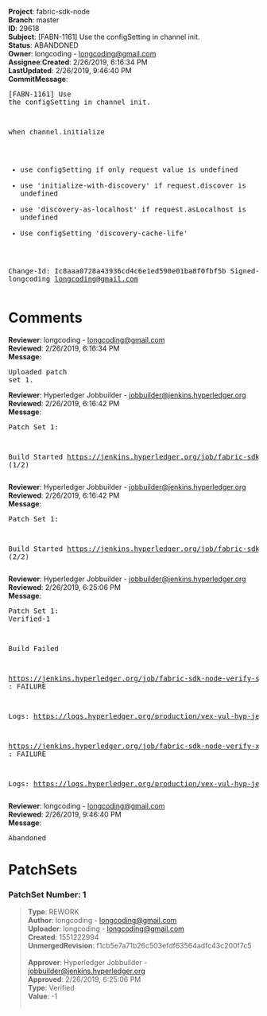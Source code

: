 <strong>Project</strong>: fabric-sdk-node</br><strong>Branch</strong>: master<br><strong>ID</strong>: 29618<br><strong>Subject</strong>: [FABN-1161] Use the configSetting in channel init.<br><strong>Status</strong>: ABANDONED<br><strong>Owner</strong>: longcoding - longcoding@gmail.com<br><strong>Assignee</strong>:<strong>Created</strong>: 2/26/2019, 6:16:34 PM<br><strong>LastUpdated</strong>: 2/26/2019, 9:46:40 PM<br><strong>CommitMessage</strong>:<br><pre>[FABN-1161] Use the configSetting in channel init.

when channel.initialize
- use configSetting if only request value is undefined
- use 'initialize-with-discovery' if request.discover is undefined
- use 'discovery-as-localhost' if request.asLocalhost is undefined
- Use configSetting 'discovery-cache-life'

Change-Id: Ic8aaa0728a43936cd4c6e1ed590e01ba8f0fbf5b
Signed-off-by: longcoding <longcoding@gmail.com>
</pre><h1>Comments</h1><strong>Reviewer</strong>: longcoding - longcoding@gmail.com<br><strong>Reviewed</strong>: 2/26/2019, 6:16:34 PM<br><strong>Message</strong>: <pre>Uploaded patch set 1.</pre><strong>Reviewer</strong>: Hyperledger Jobbuilder - jobbuilder@jenkins.hyperledger.org<br><strong>Reviewed</strong>: 2/26/2019, 6:16:42 PM<br><strong>Message</strong>: <pre>Patch Set 1:

Build Started https://jenkins.hyperledger.org/job/fabric-sdk-node-verify-x86_64/2127/ (1/2)</pre><strong>Reviewer</strong>: Hyperledger Jobbuilder - jobbuilder@jenkins.hyperledger.org<br><strong>Reviewed</strong>: 2/26/2019, 6:16:42 PM<br><strong>Message</strong>: <pre>Patch Set 1:

Build Started https://jenkins.hyperledger.org/job/fabric-sdk-node-verify-s390x/737/ (2/2)</pre><strong>Reviewer</strong>: Hyperledger Jobbuilder - jobbuilder@jenkins.hyperledger.org<br><strong>Reviewed</strong>: 2/26/2019, 6:25:06 PM<br><strong>Message</strong>: <pre>Patch Set 1: Verified-1

Build Failed 

https://jenkins.hyperledger.org/job/fabric-sdk-node-verify-s390x/737/ : FAILURE

Logs: https://logs.hyperledger.org/production/vex-yul-hyp-jenkins-3/fabric-sdk-node-verify-s390x/737

https://jenkins.hyperledger.org/job/fabric-sdk-node-verify-x86_64/2127/ : FAILURE

Logs: https://logs.hyperledger.org/production/vex-yul-hyp-jenkins-3/fabric-sdk-node-verify-x86_64/2127</pre><strong>Reviewer</strong>: longcoding - longcoding@gmail.com<br><strong>Reviewed</strong>: 2/26/2019, 9:46:40 PM<br><strong>Message</strong>: <pre>Abandoned</pre><h1>PatchSets</h1><h3>PatchSet Number: 1</h3><blockquote><strong>Type</strong>: REWORK<br><strong>Author</strong>: longcoding - longcoding@gmail.com<br><strong>Uploader</strong>: longcoding - longcoding@gmail.com<br><strong>Created</strong>: 1551222994<br><strong>UnmergedRevision</strong>: f1cb5e7a71b26c503efdf63564adfc43c200f7c5<br><br><strong>Approver</strong>: Hyperledger Jobbuilder - jobbuilder@jenkins.hyperledger.org<br><strong>Approved</strong>: 2/26/2019, 6:25:06 PM<br><strong>Type</strong>: Verified<br><strong>Value</strong>: -1<br><br></blockquote>